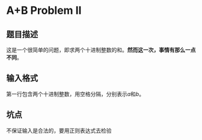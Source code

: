 # A+B Problem II

## 题目描述

这是一个很简单的问题，即求两个十进制整数的和。**然而这一次，事情有那么一点不同**。

## 输入格式

第一行包含两个十进制整数，用空格分隔，分别表示$a$和$b$。

## 坑点
不保证输入是合法的，要用正则表达式去检验
